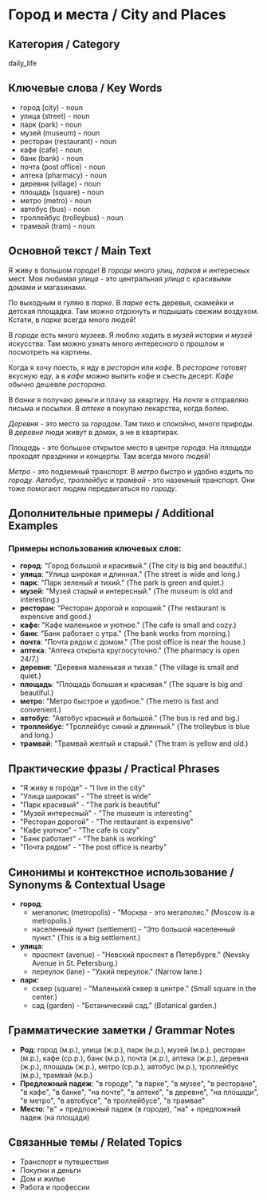 # Город и места / City and Places

## Категория / Category
daily_life

## Ключевые слова / Key Words
- город (city) - noun
- улица (street) - noun
- парк (park) - noun
- музей (museum) - noun
- ресторан (restaurant) - noun
- кафе (cafe) - noun
- банк (bank) - noun
- почта (post office) - noun
- аптека (pharmacy) - noun
- деревня (village) - noun
- площадь (square) - noun
- метро (metro) - noun
- автобус (bus) - noun
- троллейбус (trolleybus) - noun
- трамвай (tram) - noun

## Основной текст / Main Text

Я живу в большом *городе*! В *городе* много *улиц*, *парков* и интересных мест. Моя любимая *улица* - это центральная *улица* с красивыми домами и магазинами.

По выходным я гуляю в *парке*. В *парке* есть деревья, скамейки и детская площадка. Там можно отдохнуть и подышать свежим воздухом. Кстати, в *парке* всегда много людей!

В *городе* есть много *музеев*. Я люблю ходить в *музей* истории и *музей* искусства. Там можно узнать много интересного о прошлом и посмотреть на картины.

Когда я хочу поесть, я иду в *ресторан* или *кафе*. В *ресторане* готовят вкусную еду, а в *кафе* можно выпить кофе и съесть десерт. *Кафе* обычно дешевле *ресторана*.

В *банке* я получаю деньги и плачу за квартиру. На *почте* я отправляю письма и посылки. В *аптеке* я покупаю лекарства, когда болею.

*Деревня* - это место за *городом*. Там тихо и спокойно, много природы. В *деревне* люди живут в домах, а не в квартирах.

*Площадь* - это большое открытое место в центре *города*. На *площади* проходят праздники и концерты. Там всегда много людей!

*Метро* - это подземный транспорт. В *метро* быстро и удобно ездить по *городу*. *Автобус*, *троллейбус* и *трамвай* - это наземный транспорт. Они тоже помогают людям передвигаться по *городу*.

## Дополнительные примеры / Additional Examples

### Примеры использования ключевых слов:
- **город**: "Город большой и красивый." (The city is big and beautiful.)
- **улица**: "Улица широкая и длинная." (The street is wide and long.)
- **парк**: "Парк зеленый и тихий." (The park is green and quiet.)
- **музей**: "Музей старый и интересный." (The museum is old and interesting.)
- **ресторан**: "Ресторан дорогой и хороший." (The restaurant is expensive and good.)
- **кафе**: "Кафе маленькое и уютное." (The cafe is small and cozy.)
- **банк**: "Банк работает с утра." (The bank works from morning.)
- **почта**: "Почта рядом с домом." (The post office is near the house.)
- **аптека**: "Аптека открыта круглосуточно." (The pharmacy is open 24/7.)
- **деревня**: "Деревня маленькая и тихая." (The village is small and quiet.)
- **площадь**: "Площадь большая и красивая." (The square is big and beautiful.)
- **метро**: "Метро быстрое и удобное." (The metro is fast and convenient.)
- **автобус**: "Автобус красный и большой." (The bus is red and big.)
- **троллейбус**: "Троллейбус синий и длинный." (The trolleybus is blue and long.)
- **трамвай**: "Трамвай желтый и старый." (The tram is yellow and old.)

## Практические фразы / Practical Phrases

- "Я живу в городе" - "I live in the city"
- "Улица широкая" - "The street is wide"
- "Парк красивый" - "The park is beautiful"
- "Музей интересный" - "The museum is interesting"
- "Ресторан дорогой" - "The restaurant is expensive"
- "Кафе уютное" - "The cafe is cozy"
- "Банк работает" - "The bank is working"
- "Почта рядом" - "The post office is nearby"

## Синонимы и контекстное использование / Synonyms & Contextual Usage

- **город**: 
  - мегаполис (metropolis) - "Москва - это мегаполис." (Moscow is a metropolis.)
  - населенный пункт (settlement) - "Это большой населенный пункт." (This is a big settlement.)
- **улица**: 
  - проспект (avenue) - "Невский проспект в Петербурге." (Nevsky Avenue in St. Petersburg.)
  - переулок (lane) - "Узкий переулок." (Narrow lane.)
- **парк**: 
  - сквер (square) - "Маленький сквер в центре." (Small square in the center.)
  - сад (garden) - "Ботанический сад." (Botanical garden.)

## Грамматические заметки / Grammar Notes

- **Род**: город (м.р.), улица (ж.р.), парк (м.р.), музей (м.р.), ресторан (м.р.), кафе (ср.р.), банк (м.р.), почта (ж.р.), аптека (ж.р.), деревня (ж.р.), площадь (ж.р.), метро (ср.р.), автобус (м.р.), троллейбус (м.р.), трамвай (м.р.)
- **Предложный падеж**: "в городе", "в парке", "в музее", "в ресторане", "в кафе", "в банке", "на почте", "в аптеке", "в деревне", "на площади", "в метро", "в автобусе", "в троллейбусе", "в трамвае"
- **Место**: "в" + предложный падеж (в городе), "на" + предложный падеж (на площади)

## Связанные темы / Related Topics

- Транспорт и путешествия
- Покупки и деньги
- Дом и жилье
- Работа и профессии
